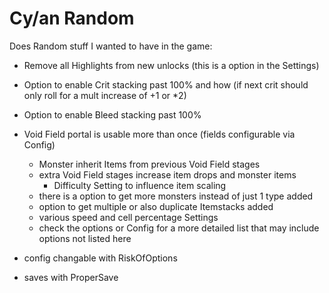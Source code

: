 # Cy/an Random

Does Random stuff I wanted to have in the game:
 - Remove all Highlights from new unlocks (this is a option in the Settings)
 - Option to enable Crit stacking past 100% and how (if next crit should only roll for a mult increase of +1 or *2)
 - Option to enable Bleed stacking past 100%

 - Void Field portal is usable more than once (fields configurable via Config)
    - Monster inherit Items from previous Void Field stages
    - extra Void Field stages increase item drops and monster items
        - Difficulty Setting to influence item scaling
    - there is a option to get more monsters instead of just 1 type added
    - option to get multiple or also duplicate Itemstacks added
    - various speed and cell percentage Settings
    - check the options or Config for a more detailed list that may include options not listed here

 - config changable with RiskOfOptions
 - saves with ProperSave
